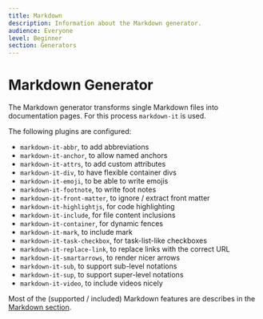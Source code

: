 ```yaml
---
title: Markdown
description: Information about the Markdown generator.
audience: Everyone
level: Beginner
section: Generators
---
```


# Markdown Generator

The Markdown generator transforms single Markdown files into documentation pages. For this process `markdown-it` is used.

The following plugins are configured:

- `markdown-it-abbr`, to add abbreviations
- `markdown-it-anchor`, to allow named anchors
- `markdown-it-attrs`, to add custom attributes
- `markdown-it-div`, to have flexible container divs
- `markdown-it-emoji`, to be able to write emojis
- `markdown-it-footnote`, to write foot notes
- `markdown-it-front-matter`, to ignore / extract front matter
- `markdown-it-highlightjs`, for code highlighting
- `markdown-it-include`, for file content inclusions
- `markdown-it-container`, for dynamic fences
- `markdown-it-mark`, to include mark
- `markdown-it-task-checkbox`, for task-list-like checkboxes
- `markdown-it-replace-link`, to replace links with the correct URL
- `markdown-it-smartarrows`, to render nicer arrows
- `markdown-it-sub`, to support sub-level notations
- `markdown-it-sup`, to support super-level notations
- `markdown-it-video`, to include videos nicely

Most of the (supported / included) Markdown features are describes in the [Markdown section](../basics/03-markdown.md).
